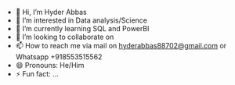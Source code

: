- 👋 Hi, I’m Hyder Abbas
- 👀 I’m interested in Data analysis/Science
- 🌱 I’m currently learning SQL and PowerBI
- 💞️ I’m looking to collaborate on 
- 📫 How to reach me via mail on hyderabbas88702@gmail.com or Whatsapp +918553515562
- 😄 Pronouns: He/Him
- ⚡ Fun fact: ...

<!---
hyderabbas1996/hyderabbas1996 is a ✨ special ✨ repository because its `README.md` (this file) appears on your GitHub profile.
You can click the Preview link to take a look at your changes.
--->
